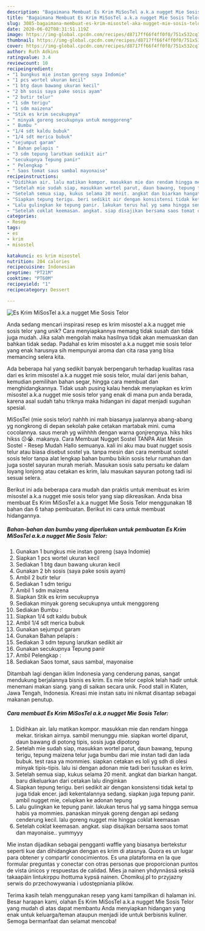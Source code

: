 ```yaml
---
description: "Bagaimana Membuat Es Krim MiSosTel a.k.a nugget Mie Sosis Telor, Enak"
title: "Bagaimana Membuat Es Krim MiSosTel a.k.a nugget Mie Sosis Telor, Enak"
slug: 3085-bagaimana-membuat-es-krim-misostel-aka-nugget-mie-sosis-telor-enak
date: 2020-06-02T08:31:51.119Z
image: https://img-global.cpcdn.com/recipes/d8717ff66f4ff0f0/751x532cq70/es-krim-misostel-aka-nugget-mie-sosis-telor-foto-resep-utama.jpg
thumbnail: https://img-global.cpcdn.com/recipes/d8717ff66f4ff0f0/751x532cq70/es-krim-misostel-aka-nugget-mie-sosis-telor-foto-resep-utama.jpg
cover: https://img-global.cpcdn.com/recipes/d8717ff66f4ff0f0/751x532cq70/es-krim-misostel-aka-nugget-mie-sosis-telor-foto-resep-utama.jpg
author: Ruth Adkins
ratingvalue: 3.4
reviewcount: 10
recipeingredient:
- "1 bungkus mie instan goreng saya Indomie"
- "1 pcs wortel ukuran kecil"
- "1 btg daun bawang ukuran kecil"
- "2 bh sosis saya pake sosis ayam"
- "2 butir telur"
- "1 sdm terigu"
- "1 sdm maizena"
- "Stik es krim secukupnya"
- " minyak goreng secukupnya untuk menggoreng"
- " Bumbu "
- "1/4 sdt kaldu bubuk"
- "1/4 sdt merica bubuk"
- "sejumput garam"
- " Bahan pelapis "
- "3 sdm tepung larutkan sedikit air"
- "secukupnya Tepung panir"
- " Pelengkap "
- " Saos tomat saus sambal mayonaise"
recipeinstructions:
- "Didihkan air. lalu matikan kompor. masukkan mie dan rendam hingga mekar. tiriskan airnya. sambil menunggu mie. siapkan wortel diparut, daun bawang di potong tipis, sosis juga dipotong"
- "Setelah mie sudah siap, masukkan wortel parut, daun bawang, tepung terigu, tepung maizena telur juga bumbu dari mie instan tadi dan lada bubuk. test rasa ya mommies. siapkan cetakan es loli yg sdh di olesi minyak tipis-tipis. lalu isi dengan adonan mie tadi beri tusukan es krim."
- "Setelah semua siap, kukus selama 20 menit. angkat dan biarkan hangat. baru dikeluarkan dari cetakan lalu dinginkan"
- "Siapkan tepung terigu. beri sedikit air dengan konsistensi tidak ketal tp juga tidak encer. jadi kekentalannya sedang. siapkan juga tepung panir. ambil nugget mie, celupkan ke adonan tepung"
- "Lalu gulingkan ke tepung panir. lakukan terus hal yg sama hingga semua habis ya mommies. panaskan minyak goreng dengan api sedang cenderung kecil. lalu goreng nugget mie hingga coklat keemasan"
- "Setelah coklat keemasan. angkat. siap disajikan bersama saos tomat dan mayonaise.. yummyyy"
categories:
- Resep
tags:
- es
- krim
- misostel

katakunci: es krim misostel 
nutrition: 204 calories
recipecuisine: Indonesian
preptime: "PT21M"
cooktime: "PT60M"
recipeyield: "1"
recipecategory: Dessert

---
```



![Es Krim MiSosTel a.k.a nugget Mie Sosis Telor](https://img-global.cpcdn.com/recipes/d8717ff66f4ff0f0/751x532cq70/es-krim-misostel-aka-nugget-mie-sosis-telor-foto-resep-utama.jpg)

Anda sedang mencari inspirasi resep es krim misostel a.k.a nugget mie sosis telor yang unik? Cara menyiapkannya memang tidak susah dan tidak juga mudah. Jika salah mengolah maka hasilnya tidak akan memuaskan dan bahkan tidak sedap. Padahal es krim misostel a.k.a nugget mie sosis telor yang enak harusnya sih mempunyai aroma dan cita rasa yang bisa memancing selera kita.

Ada beberapa hal yang sedikit banyak berpengaruh terhadap kualitas rasa dari es krim misostel a.k.a nugget mie sosis telor, mulai dari jenis bahan, kemudian pemilihan bahan segar, hingga cara membuat dan menghidangkannya. Tidak usah pusing kalau hendak menyiapkan es krim misostel a.k.a nugget mie sosis telor yang enak di mana pun anda berada, karena asal sudah tahu triknya maka hidangan ini dapat menjadi suguhan spesial.

MiSosTel (mie sosis telor) nahhh ini mah biasanya jualannya abang-abang yg nongkrong di depan sekolah pake cetakan martabak mini. cuma cocolannya. saus merah yg wiihhhh dengan warna gonjrengnya. hiks hiks hikss 😕😭. makanya. Cara Membuat Nugget Sostel TANPA Alat Mesin Sostel - Resep Mudah Hallo semuanya. kali ini aku mau buat nugget sosis telur atau biasa disebut sostel ya. tanpa mesin dan cara membuat sostel sosis telor tanpa alat lengkap bahan bumbu bikin sosis telur rumahan dan juga sostel sayuran murah meriah. Masukan sosis satu persatu ke dalam loyang lonjong atau cetakan es krim, lalu masukan sayuran potong tadi isi sesuai selera.


Berikut ini ada beberapa cara mudah dan praktis untuk membuat es krim misostel a.k.a nugget mie sosis telor yang siap dikreasikan. Anda bisa membuat Es Krim MiSosTel a.k.a nugget Mie Sosis Telor menggunakan 18 bahan dan 6 tahap pembuatan. Berikut ini cara untuk membuat hidangannya.

<!--inarticleads1-->

##### Bahan-bahan dan bumbu yang diperlukan untuk pembuatan Es Krim MiSosTel a.k.a nugget Mie Sosis Telor:

1. Gunakan 1 bungkus mie instan goreng (saya Indomie)
1. Siapkan 1 pcs wortel ukuran kecil
1. Sediakan 1 btg daun bawang ukuran kecil
1. Gunakan 2 bh sosis (saya pake sosis ayam)
1. Ambil 2 butir telur
1. Sediakan 1 sdm terigu
1. Ambil 1 sdm maizena
1. Siapkan Stik es krim secukupnya
1. Sediakan  minyak goreng secukupnya untuk menggoreng
1. Sediakan  Bumbu :
1. Siapkan 1/4 sdt kaldu bubuk
1. Ambil 1/4 sdt merica bubuk
1. Gunakan sejumput garam
1. Gunakan  Bahan pelapis :
1. Sediakan 3 sdm tepung larutkan sedikit air
1. Gunakan secukupnya Tepung panir
1. Ambil  Pelengkap :
1. Sediakan  Saos tomat, saus sambal, mayonaise


Ditambah lagi dengan iklim Indonesia yang cenderung panas, sangat mendukung berjalannya bisnis es krim. Es mie telor ceplok telah hadir untuk menemani makan siang. yang di saikan secara unik. Food stall in Klaten, Jawa Tengah, Indonesia. Kreasi mie instan satu ini nikmat disantap sebagai makanan penutup. 

<!--inarticleads2-->

##### Cara membuat Es Krim MiSosTel a.k.a nugget Mie Sosis Telor:

1. Didihkan air. lalu matikan kompor. masukkan mie dan rendam hingga mekar. tiriskan airnya. sambil menunggu mie. siapkan wortel diparut, daun bawang di potong tipis, sosis juga dipotong
1. Setelah mie sudah siap, masukkan wortel parut, daun bawang, tepung terigu, tepung maizena telur juga bumbu dari mie instan tadi dan lada bubuk. test rasa ya mommies. siapkan cetakan es loli yg sdh di olesi minyak tipis-tipis. lalu isi dengan adonan mie tadi beri tusukan es krim.
1. Setelah semua siap, kukus selama 20 menit. angkat dan biarkan hangat. baru dikeluarkan dari cetakan lalu dinginkan
1. Siapkan tepung terigu. beri sedikit air dengan konsistensi tidak ketal tp juga tidak encer. jadi kekentalannya sedang. siapkan juga tepung panir. ambil nugget mie, celupkan ke adonan tepung
1. Lalu gulingkan ke tepung panir. lakukan terus hal yg sama hingga semua habis ya mommies. panaskan minyak goreng dengan api sedang cenderung kecil. lalu goreng nugget mie hingga coklat keemasan
1. Setelah coklat keemasan. angkat. siap disajikan bersama saos tomat dan mayonaise.. yummyyy


Mie instan dijadikan sebagai pengganti waffle yang biasanya bertekstur seperti kue dan dihidangkan dengan es krim di atasnya. Quora es un lugar para obtener y compartir conocimientos. Es una plataforma en la que formular preguntas y conectar con otras personas que proporcionan puntos de vista únicos y respuestas de calidad. Mies ja nainen yhdynnässä seksiä takaapäin lintukirppu ihottuma kypsä nainen. Chomikuj.pl to przyjazny serwis do przechowywania i udostępniania plików. 

Terima kasih telah menggunakan resep yang kami tampilkan di halaman ini. Besar harapan kami, olahan Es Krim MiSosTel a.k.a nugget Mie Sosis Telor yang mudah di atas dapat membantu Anda menyiapkan hidangan yang enak untuk keluarga/teman ataupun menjadi ide untuk berbisnis kuliner. Semoga bermanfaat dan selamat mencoba!
